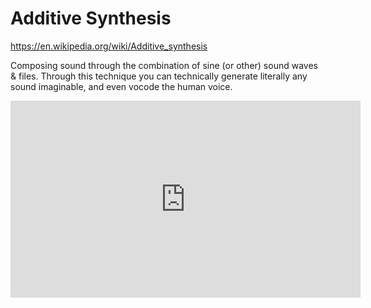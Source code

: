 # Additive Synthesis

<https://en.wikipedia.org/wiki/Additive_synthesis>

Composing sound through the combination of sine (or other) sound waves & files.
Through this technique you can technically generate literally any sound imaginable,
and even vocode the human voice.

<iframe
  width="560"
  height="315"
  src="https://www.youtube-nocookie.com/embed/YXsH2b3QWi8"
  title="Additive Synthesis Example"
  frameborder="0"
  allow="accelerometer; autoplay; clipboard-write; encrypted-media; gyroscope; picture-in-picture"
  allowfullscreen
>
</iframe>
